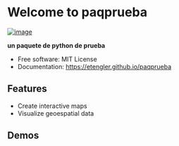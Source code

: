 # Welcome to paqprueba


[![image](https://img.shields.io/pypi/v/paqprueba.svg)](https://pypi.python.org/pypi/paqprueba)


**un paquete de python de prueba**


-   Free software: MIT License
-   Documentation: <https://etengler.github.io/paqprueba>


## Features

-   Create interactive maps
-   Visualize geoespatial data


## Demos
